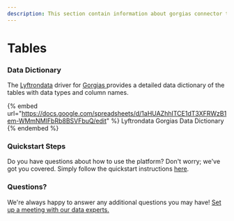 ```yaml
---
description: This section contain information about gorgias connector tables information
---
```


# Tables

### Data Dictionary

The [Lyftrondata](https://www.lyftrondata.com/) driver for [Gorgias](https://www.lyftrondata.com/integration/sales-analytics/gorgias//)[ ](https://www.lyftrondata.com/integration/gorgias/)provides a detailed data dictionary of the tables with data types and column names.

{% embed url="https://docs.google.com/spreadsheets/d/1aHUAZhhITCE1dT3XFRWzB1em-WMmNMIFbRb8BSVFbuQ/edit" %}
Lyftrondata Gorgias Data Dictionary
{% endembed %}

### Quickstart Steps

Do you have questions about how to use the platform? Don't worry; we've got you covered. Simply follow the quickstart instructions [here](../README.md).

### Questions? <a href="#questions" id="questions"></a>

We're always happy to answer any additional questions you may have! [Set up a meeting with our data experts.](https://www.lyftrondata.com/book-a-meeting/)

